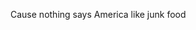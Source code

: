 <!--
id: 297371052
link: http://kevinisom.info/post/297371052/cause-nothing-says-america-like-junk-food
slug: cause-nothing-says-america-like-junk-food
date: Thu Dec 24 2009 10:59:53 GMT+1300 (NZDT)
raw: {"blog_name":"kevinisom","id":297371052,"post_url":"http://kevinisom.info/post/297371052/cause-nothing-says-america-like-junk-food","slug":"cause-nothing-says-america-like-junk-food","type":"text","date":"2009-12-23 21:59:53 GMT","timestamp":1261605593,"state":"published","format":"html","reblog_key":"G9MsseC1","tags":[],"short_url":"http://tmblr.co/Zw68YyHkOMi","highlighted":[],"feed_item":"http://twitter.com/kev_nz/statuses/6974430426","from_feed_id":"650289","note_count":0,"title":null,"body":"<p>Cause nothing says America like junk food</p>"}
publish: 2009-12-024
tags: 
title: null
-->


Cause nothing says America like junk food


